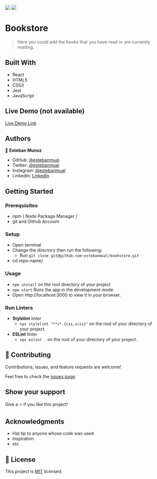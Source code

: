 ![](https://img.shields.io/badge/Microverse-blueviolet)
![](https://wakatime.com/badge/user/be79098d-c59e-407c-8952-0f274bb9e265/project/a6102384-f9d1-42aa-ba01-bc50e9be8f35.svg)

# Bookstore

> Here you could add the books that you have read or are currently reading.

## Built With

- React
- HTML5
- CSS3
- Jest
- JavaScript

## Live Demo (not available)

[Live Demo Link]('')


## Authors

👤 **Esteban Munoz**

- GitHub: [@estebanmual](https://github.com/estebanmual)
- Twitter: [@estebanmual](https://twitter.com/estebanmual)
- Instagram: [@estebanmual](https://instagram.com/estebanmual)
- LinkedIn: [LinkedIn](https://linkedin.com/in/estebanmual)


## Getting Started

### Prerequisites

  - npm ( Node Package Manager )
  - git and Github Account

### Setup

  - Open terminal
  - Change the directory then run the following:
    - Run `git clone git@github.com:estebanmual/bookstore.git`
  - cd repo-name/


### Usage

  - `npm install` on the root directory of your project
  - `npm start` Runs the app in the development mode.
  - Open http://localhost:3000 to view it in your browser.

### Run Linters

  - **Stylelint** linter
    - `npx stylelint "**/*.{css,scss}"` on the root of your directory of your project.
  - **ESLint** linter
    - `npx eslint .` on the root of your directory of your project.


## 🤝 Contributing

Contributions, issues, and feature requests are welcome!

Feel free to check the [issues page](../../issues/).

## Show your support

Give a ⭐️ if you like this project!

## Acknowledgments

- Hat tip to anyone whose code was used
- Inspiration
- etc

## 📝 License

This project is [MIT](./MIT.md) licensed.
